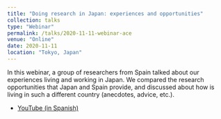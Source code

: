 ```yaml
---
title: "Doing research in Japan: experiences and opportunities"
collection: talks
type: "Webinar"
permalink: /talks/2020-11-11-webinar-ace
venue: "Online"
date: 2020-11-11
location: "Tokyo, Japan"
---
```


In this webinar, a group of researchers from Spain talked about our experiences living and working in Japan. We compared the research opportunities that Japan and Spain provide, and discussed about how is living in such a different country (anecdotes, advice, etc.).

- [YouTube (in Spanish)](https://www.youtube.com/watch?v=1jrW_Xvip_8)
